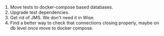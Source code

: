 1. Move tests to docker-compose based databases.
2. Upgrade test dependencies.
3. Get rid of JMS. We don't need it in Wise.
4. Find a better way to check that connections closing properly, maybe on db level once move to docker compose.